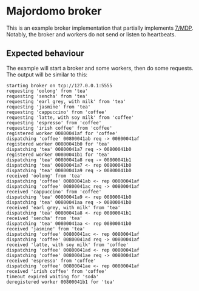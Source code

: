 # Majordomo broker

This is an example broker implementation that partially implements [7/MDP](https://rfc.zeromq.org/spec:7/MDP/). Notably, the broker and workers do not send or listen to heartbeats.

## Expected behaviour

The example will start a broker and some workers, then do some requests. The output will be similar to this:

```
starting broker on tcp://127.0.0.1:5555
requesting 'oolong' from 'tea'
requesting 'sencha' from 'tea'
requesting 'earl grey, with milk' from 'tea'
requesting 'jasmine' from 'tea'
requesting 'cappuccino' from 'coffee'
requesting 'latte, with soy milk' from 'coffee'
requesting 'espresso' from 'coffee'
requesting 'irish coffee' from 'coffee'
registered worker 00800041af for 'coffee'
dispatching 'coffee' 00800041ab req -> 00800041af
registered worker 00800041b0 for 'tea'
dispatching 'tea' 00800041a7 req -> 00800041b0
registered worker 00800041b1 for 'tea'
dispatching 'tea' 00800041a8 req -> 00800041b1
dispatching 'tea' 00800041a7 <- rep 00800041b0
dispatching 'tea' 00800041a9 req -> 00800041b0
received 'oolong' from 'tea'
dispatching 'coffee' 00800041ab <- rep 00800041af
dispatching 'coffee' 00800041ac req -> 00800041af
received 'cappuccino' from 'coffee'
dispatching 'tea' 00800041a9 <- rep 00800041b0
dispatching 'tea' 00800041aa req -> 00800041b0
received 'earl grey, with milk' from 'tea'
dispatching 'tea' 00800041a8 <- rep 00800041b1
received 'sencha' from 'tea'
dispatching 'tea' 00800041aa <- rep 00800041b0
received 'jasmine' from 'tea'
dispatching 'coffee' 00800041ac <- rep 00800041af
dispatching 'coffee' 00800041ad req -> 00800041af
received 'latte, with soy milk' from 'coffee'
dispatching 'coffee' 00800041ad <- rep 00800041af
dispatching 'coffee' 00800041ae req -> 00800041af
received 'espresso' from 'coffee'
dispatching 'coffee' 00800041ae <- rep 00800041af
received 'irish coffee' from 'coffee'
timeout expired waiting for 'soda'
deregistered worker 00800041b1 for 'tea'
```
